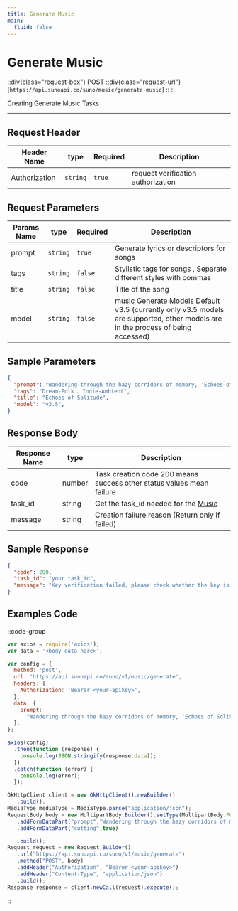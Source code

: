 ```yaml
---
title: Generate Music
main:
  fluid: false
---
```


# Generate Music

::div{class="request-box"}
<span class="request-identifier">POST</span>
::div{class="request-url"}
[`https://api.sunoapi.co/suno/music/generate-music`]
::
::

Creating Generate Music Tasks

---

## Request Header

| Header Name   | type     | Required | Description                        |
| ------------- | -------- | -------- | ---------------------------------- |
| Authorization | `string` | `true`   | request verification authorization |

## Request Parameters

| Params Name | type     | Required | Description                                                                                                                      |
| ----------- | -------- | -------- | -------------------------------------------------------------------------------------------------------------------------------- |
| prompt      | `string` | `true`   | Generate lyrics or descriptors for songs                                                                                         |
| tags        | `string` | `false`  | Stylistic tags for songs , Separate different styles with commas                                                                                                        |
| title       | `string` | `false`  | Title of the song                                                                                                                |
| model       | `string` | `false`  | music Generate Models Default v3.5 (currently only v3.5 models are supported, other models are in the process of being accessed) |

## Sample Parameters

```json
{
  "prompt": "Wandering through the hazy corridors of memory, 'Echoes of Solitude' weaves a tapestry of melancholic melodies that embrace the listener in a warm yet lonely embrace. The vocals, a soft whisper against the night, intertwine with the gentle strumming of an acoustic guitar, painting a picture of solitude that is both beautiful and haunting. Layers of ethereal synths rise and fall like the tide, carrying the song towards depths unknown, while the drums pulse with a distant, almost tribal rhythm, adding a touch of mystery to the already atmospheric soundscape. This is a track that embodies the quiet introspection of a soul seeking solace in the vastness of its own thoughts, a stylistic blend of dream-pop and indie-folk that lingers long after the final note fades away.",
  "tags": "Dream-Folk 、Indie-Ambient",
  "title": "Echoes of Solitude",
  "model": "v3.5",
}
```

## Response Body

| Response Name | type   | Description                                                                          |
| ------------- | ------ | ------------------------------------------------------------------------------------ |
| code          | number | Task creation code 200 means success other status values ​​mean failure              |
| task_id       | string | Get the task_id needed for the [Music](https://api.sunoapi.co/suno-api-music/get-music) |
| message       | string | Creation failure reason (Return only if failed)                                      |

## Sample Response

```json
{
  "code": 200,
  "task_id": "your task_id",
  "message": "Key verification failed, please check whether the key is correct"
}
```

## Examples Code

::code-group

```js [node]
var axios = require('axios');
var data = '<body data here>';

var config = {
  method: 'post',
  url: 'https://api.sunoapi.co/suno/v1/music/generate',
  headers: {
    Authorization: 'Bearer <your-apikey>',
  },
  data: {
    prompt:
      "Wandering through the hazy corridors of memory, 'Echoes of Solitude' weaves a tapestry of melancholic melodies that embrace the listener in a warm yet lonely embrace. The vocals, a soft whisper against the night, intertwine with the gentle strumming of an acoustic guitar, painting a picture of solitude that is both beautiful and haunting. Layers of ethereal synths rise and fall like the tide, carrying the song towards depths unknown, while the drums pulse with a distant, almost tribal rhythm, adding a touch of mystery to the already atmospheric soundscape. This is a track that embodies the quiet introspection of a soul seeking solace in the vastness of its own thoughts, a stylistic blend of dream-pop and indie-folk that lingers long after the final note fades away.",
  },
};

axios(config)
  .then(function (response) {
    console.log(JSON.stringify(response.data));
  })
  .catch(function (error) {
    console.log(error);
  });
```

```js [Java]
OkHttpClient client = new OkHttpClient().newBuilder()
   .build();
MediaType mediaType = MediaType.parse("application/json");
RequestBody body = new MultipartBody.Builder().setType(MultipartBody.FORM)
   .addFormDataPart("prompt","Wandering through the hazy corridors of memory, 'Echoes of Solitude' weaves a tapestry of melancholic melodies that embrace the listener in a warm yet lonely embrace. The vocals, a soft whisper against the night, intertwine with the gentle strumming of an acoustic guitar, painting a picture of solitude that is both beautiful and haunting. Layers of ethereal synths rise and fall like the tide, carrying the song towards depths unknown, while the drums pulse with a distant, almost tribal rhythm, adding a touch of mystery to the already atmospheric soundscape. This is a track that embodies the quiet introspection of a soul seeking solace in the vastness of its own thoughts, a stylistic blend of dream-pop and indie-folk that lingers long after the final note fades away.")
   .addFormDataPart("cutting",true)

   .build();
Request request = new Request.Builder()
   .url("https://api.sunoapi.co/suno/v1/music/generate")
   .method("POST", body)
   .addHeader("Authorization", "Bearer <your-apikey>")
   .addHeader("Content-Type", "application/json")
   .build();
Response response = client.newCall(request).execute();
```


::
